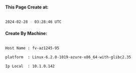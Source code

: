 
   
#### This Page Create at:

```bash

2024-02-28 - 03:28:46 UTC

```

#### Create By Machine:

```bash

Host Name : fv-az1245-95

platform  : Linux-6.2.0-1019-azure-x86_64-with-glibc2.35

Ip Local  : 10.1.0.142

```

